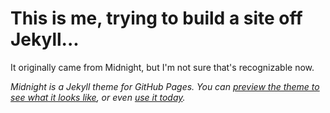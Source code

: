 # This is me, trying to build a site off Jekyll...

It originally came from Midnight, but I'm not sure that's recognizable now.

*Midnight is a Jekyll theme for GitHub Pages. You can [preview the theme to see what it looks like](http://pages-themes.github.io/midnight), or even [use it today](#usage).*